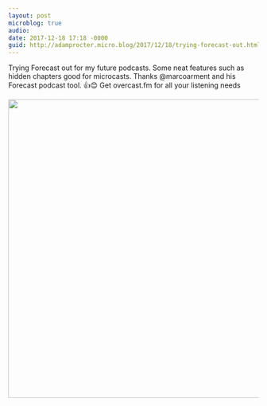 ```yaml
---
layout: post
microblog: true
audio: 
date: 2017-12-18 17:18 -0000
guid: http://adamprocter.micro.blog/2017/12/18/trying-forecast-out.html
---
```

Trying Forecast out for my future podcasts. Some neat features such as hidden chapters good for microcasts. Thanks @marcoarment and his Forecast podcast tool. 👍😊 Get overcast.fm for all your listening needs

<img src="http://discursive.adamprocter.co.uk/uploads/2017/bb4b9d4583.jpg" width="600" height="600" />
